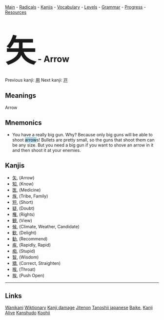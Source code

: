 <style> bigfont {font-size: 100px}</style>


[Main](../README.md) -
[Radicals](../radicals.md) -
[Kanjis](../kanjis.md) -
[Vocabulary](../vocabulary.md) -
[Levels](../levels.md) -
[Grammar](../grammar.md) - 
[Progress](../progress.md) -
[Resources](../resources.md)
# <bigfont> 矢</bigfont> - Arrow 

Previous kanji: [用](用.md) Next kanji: [戸](戸.md) 

## Meanings
 Arrow
## Mnemonics
 * You have a really big gun. Why? Because only big guns will be able to shoot <span style="background-color:#ADD8E6"> arrow</span>s! Bullets are pretty small, so the guns that shoot them can be any size. But you need a big gun if you want to shove an arrow in it and then shoot it at your enemies.


## Kanjis
 * [矢](../kanjis/矢.md), (Arrow)
* [知](../kanjis/知.md), (Know)
* [医](../kanjis/医.md), (Medicine)
* [族](../kanjis/族.md), (Tribe, Family)
* [短](../kanjis/短.md), (Short)
* [疑](../kanjis/疑.md), (Doubt)
* [権](../kanjis/権.md), (Rights)
* [観](../kanjis/観.md), (View)
* [候](../kanjis/候.md), (Climate, Weather, Candidate)
* [歓](../kanjis/歓.md), (Delight)
* [勧](../kanjis/勧.md), (Recommend)
* [疾](../kanjis/疾.md), (Rapidly, Rapid)
* [痴](../kanjis/痴.md), (Stupid)
* [智](../kanjis/智.md), (Wisdom)
* [矯](../kanjis/矯.md), (Correct, Straighten)
* [喉](../kanjis/喉.md), (Throat)
* [挨](../kanjis/挨.md), (Push Open)



---


## Links 


[Wanikani](https://www.wanikani.com/kanji/矢)
[Wiktionary](https://en.wiktionary.org/wiki/矢)
[Kanji damage](http://www.kanjidamage.com/kanji/search?utf8=✓&q=矢)
[Jitenon](https://jitenon.com/kanji/矢)
[Tanoshii japanese](https://www.tanoshiijapanese.com/dictionary/kanji.cfm?k=矢)
[Baike](https://baike.baidu.com/item/矢),
[Kanji Alive](https://app.kanjialive.com/矢)
[Kanshudo](https://www.kanshudo.com/searchmn?q=矢)
[Koohii](https://kanji.koohii.com/study/kanji/矢)
